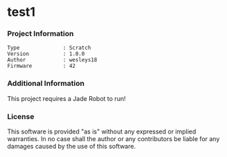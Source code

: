 test1
================



### Project Information
```
Type              : Scratch
Version           : 1.0.0
Author            : wesleys18
Firmware          : 42
```

### Additional Information
This project requires a Jade Robot to run!

### License
This software is provided "as is" without any expressed or implied warranties.  In no case shall the author or any contributors be liable for any damages caused by the use of this software.

